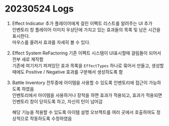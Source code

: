 # 20230524 Logs
1. Effect Indicator 추가
   플레이어에게 걸린 이펙트 리스트를 알려주는 UI 추가  
   인벤토리 창 플레이어 이미지 우상단에 가지고 있는 효과들의 목록 및 남은 시간을 표시한다.  
   마우스를 올려서 효과를 자세히 볼 수 있다.

2. Effect System ReFactoring
   기존 이펙트 시스템이 UI표시할때 걸림돌이 되어서 전부 새로 제작함  
   기존에 여기저기 퍼져있던 효과 목록을 `EffectTypes` 하나로 묶어서 만들고, 생성할때에도 Positive / Negative 효과를 구분해서 생성하도록 함  

3. Battle Inventory
   전투중에 아이템을 사용할 수 있도록 인벤토리에 접근이 가능하도록 하였음  
   인벤토리에서 아이템을 사용하거나 장착을 하면 효과가 적용되고, 효과가 적용되면 인벤토리 창이 닫히도록 하고, 자신의 턴이 넘어감  

   해당 기능을 적용할 수 있도록 아이템 설명 오브젝트를 여러 곳에서 호출하여도 정상적으로 작동하도록 수정하였음
